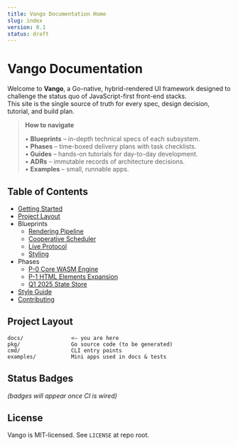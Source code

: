 ```yaml
---
title: Vango Documentation Home
slug: index
version: 0.1
status: draft
---
```


# Vango Documentation

Welcome to **Vango**, a Go-native, hybrid-rendered UI framework designed to challenge the status quo of JavaScript-first front-end stacks.  
This site is the single source of truth for every spec, design decision, tutorial, and build plan.

> **How to navigate**
>
> • **Blueprints** – in-depth technical specs of each subsystem.  
> • **Phases** – time-boxed delivery plans with task checklists.  
> • **Guides** – hands-on tutorials for day-to-day development.  
> • **ADRs** – immutable records of architecture decisions.  
> • **Examples** – small, runnable apps.

## Table of Contents

- [Getting Started](guides/quick-start.md)
- [Project Layout](#project-layout)
- Blueprints
  - [Rendering Pipeline](blueprints/rendering-pipeline.md)
  - [Cooperative Scheduler](blueprints/cooperative-scheduler.md)
  - [Live Protocol](blueprints/live-protocol.md)
  - [Styling](blueprints/styling.md)
- Phases
  - [P-0 Core WASM Engine](phases/P-0-core-wasm.md)
  - [P-1 HTML Elements Expansion](phases/P-1-html-elements.md)
  - [Q1 2025 State Store](phases/Q1-2025-state-store.md)
- [Style Guide](style-guide.md)
- [Contributing](../contributing.md)

## Project Layout
```
docs/               <— you are here
pkg/                Go source code (to be generated)
cmd/                CLI entry points
examples/           Mini apps used in docs & tests
```

## Status Badges
*(badges will appear once CI is wired)*

## License
Vango is MIT-licensed. See `LICENSE` at repo root.
